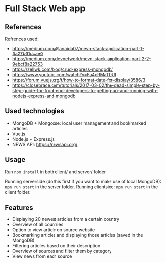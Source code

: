 # Full Stack Web app

## References
Refrences used:
- https://medium.com/@anaida07/mevn-stack-application-part-1-3a27b61dcae0
- https://medium.com/devnetwork/mevn-stack-application-part-2-2-9ebcf8a22753
- https://zellwk.com/blog/crud-express-mongodb/
- https://www.youtube.com/watch?v=Fa4cRMaTDUI
- https://forum.vuejs.org/t/how-to-format-date-for-display/3586/3
- https://closebrace.com/tutorials/2017-03-02/the-dead-simple-step-by-step-guide-for-front-end-developers-to-getting-up-and-running-with-nodejs-express-and-mongodb

## Used technologies
- MongoDB + Mongoose: local user management and bookmarked articles
- Vue.js
- Node.js + Express.js
- NEWS API: https://newsapi.org/

## Usage
Run ```npm install``` in both client/ and server/ folder

Running serverside (do this first if you want to make use of local MongoDB): ```npm run start``` in the server folder.
Running clientside: ```npm run start``` in the client folder.

## Features
- Displaying 20 newest articles from a certain country
- Overview of all countries
- Option to view article on source website
- Bookmarking articles and displaying those articles (saved in the MongoDB)
- Filtering articles based on their description
- Overview of sources and filter them by category
- View news from each source